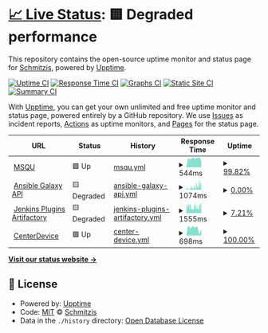 # [📈 Live Status](https://Schmitzis.github.io/Uptime): <!--live status--> **🟨 Degraded performance**

This repository contains the open-source uptime monitor and status page for [Schmitzis](https://Schmitzis.github.io/Uptime), powered by [Upptime](https://github.com/upptime/upptime).

[![Uptime CI](https://github.com/Schmitzis/Uptime/workflows/Uptime%20CI/badge.svg)](https://github.com/Schmitzis/Uptime/actions?query=workflow%3A%22Uptime+CI%22)
[![Response Time CI](https://github.com/Schmitzis/Uptime/workflows/Response%20Time%20CI/badge.svg)](https://github.com/Schmitzis/Uptime/actions?query=workflow%3A%22Response+Time+CI%22)
[![Graphs CI](https://github.com/Schmitzis/Uptime/workflows/Graphs%20CI/badge.svg)](https://github.com/Schmitzis/Uptime/actions?query=workflow%3A%22Graphs+CI%22)
[![Static Site CI](https://github.com/Schmitzis/Uptime/workflows/Static%20Site%20CI/badge.svg)](https://github.com/Schmitzis/Uptime/actions?query=workflow%3A%22Static+Site+CI%22)
[![Summary CI](https://github.com/Schmitzis/Uptime/workflows/Summary%20CI/badge.svg)](https://github.com/Schmitzis/Uptime/actions?query=workflow%3A%22Summary+CI%22)

With [Upptime](https://upptime.js.org), you can get your own unlimited and free uptime monitor and status page, powered entirely by a GitHub repository. We use [Issues](https://github.com/Schmitzis/Uptime/issues) as incident reports, [Actions](https://github.com/Schmitzis/Uptime/actions) as uptime monitors, and [Pages](https://Schmitzis.github.io/Uptime) for the status page.

<!--start: status pages-->
<!-- This summary is generated by Upptime (https://github.com/upptime/upptime) -->
<!-- Do not edit this manually, your changes will be overwritten -->
<!-- prettier-ignore -->
| URL | Status | History | Response Time | Uptime |
| --- | ------ | ------- | ------------- | ------ |
| <img alt="" src="https://icons.duckduckgo.com/ip3/msqu.de.ico" height="13"> [MSQU](https://msqu.de/healthz) | 🟩 Up | [msqu.yml](https://github.com/Schmitzis/Uptime/commits/HEAD/history/msqu.yml) | <details><summary><img alt="Response time graph" src="./graphs/msqu/response-time-week.png" height="20"> 544ms</summary><br><a href="https://Schmitzis.github.io/Uptime/history/msqu"><img alt="Response time 547" src="https://img.shields.io/endpoint?url=https%3A%2F%2Fraw.githubusercontent.com%2FSchmitzis%2FUptime%2FHEAD%2Fapi%2Fmsqu%2Fresponse-time.json"></a><br><a href="https://Schmitzis.github.io/Uptime/history/msqu"><img alt="24-hour response time 437" src="https://img.shields.io/endpoint?url=https%3A%2F%2Fraw.githubusercontent.com%2FSchmitzis%2FUptime%2FHEAD%2Fapi%2Fmsqu%2Fresponse-time-day.json"></a><br><a href="https://Schmitzis.github.io/Uptime/history/msqu"><img alt="7-day response time 544" src="https://img.shields.io/endpoint?url=https%3A%2F%2Fraw.githubusercontent.com%2FSchmitzis%2FUptime%2FHEAD%2Fapi%2Fmsqu%2Fresponse-time-week.json"></a><br><a href="https://Schmitzis.github.io/Uptime/history/msqu"><img alt="30-day response time 532" src="https://img.shields.io/endpoint?url=https%3A%2F%2Fraw.githubusercontent.com%2FSchmitzis%2FUptime%2FHEAD%2Fapi%2Fmsqu%2Fresponse-time-month.json"></a><br><a href="https://Schmitzis.github.io/Uptime/history/msqu"><img alt="1-year response time 558" src="https://img.shields.io/endpoint?url=https%3A%2F%2Fraw.githubusercontent.com%2FSchmitzis%2FUptime%2FHEAD%2Fapi%2Fmsqu%2Fresponse-time-year.json"></a></details> | <details><summary><a href="https://Schmitzis.github.io/Uptime/history/msqu">99.82%</a></summary><a href="https://Schmitzis.github.io/Uptime/history/msqu"><img alt="All-time uptime 99.80%" src="https://img.shields.io/endpoint?url=https%3A%2F%2Fraw.githubusercontent.com%2FSchmitzis%2FUptime%2FHEAD%2Fapi%2Fmsqu%2Fuptime.json"></a><br><a href="https://Schmitzis.github.io/Uptime/history/msqu"><img alt="24-hour uptime 98.71%" src="https://img.shields.io/endpoint?url=https%3A%2F%2Fraw.githubusercontent.com%2FSchmitzis%2FUptime%2FHEAD%2Fapi%2Fmsqu%2Fuptime-day.json"></a><br><a href="https://Schmitzis.github.io/Uptime/history/msqu"><img alt="7-day uptime 99.82%" src="https://img.shields.io/endpoint?url=https%3A%2F%2Fraw.githubusercontent.com%2FSchmitzis%2FUptime%2FHEAD%2Fapi%2Fmsqu%2Fuptime-week.json"></a><br><a href="https://Schmitzis.github.io/Uptime/history/msqu"><img alt="30-day uptime 99.96%" src="https://img.shields.io/endpoint?url=https%3A%2F%2Fraw.githubusercontent.com%2FSchmitzis%2FUptime%2FHEAD%2Fapi%2Fmsqu%2Fuptime-month.json"></a><br><a href="https://Schmitzis.github.io/Uptime/history/msqu"><img alt="1-year uptime 99.97%" src="https://img.shields.io/endpoint?url=https%3A%2F%2Fraw.githubusercontent.com%2FSchmitzis%2FUptime%2FHEAD%2Fapi%2Fmsqu%2Fuptime-year.json"></a></details>
| <img alt="" src="https://icons.duckduckgo.com/ip3/galaxy.ansible.com.ico" height="13"> [Ansible Galaxy API](https://galaxy.ansible.com/api/v2/) | 🟨 Degraded | [ansible-galaxy-api.yml](https://github.com/Schmitzis/Uptime/commits/HEAD/history/ansible-galaxy-api.yml) | <details><summary><img alt="Response time graph" src="./graphs/ansible-galaxy-api/response-time-week.png" height="20"> 1074ms</summary><br><a href="https://Schmitzis.github.io/Uptime/history/ansible-galaxy-api"><img alt="Response time 911" src="https://img.shields.io/endpoint?url=https%3A%2F%2Fraw.githubusercontent.com%2FSchmitzis%2FUptime%2FHEAD%2Fapi%2Fansible-galaxy-api%2Fresponse-time.json"></a><br><a href="https://Schmitzis.github.io/Uptime/history/ansible-galaxy-api"><img alt="24-hour response time 1229" src="https://img.shields.io/endpoint?url=https%3A%2F%2Fraw.githubusercontent.com%2FSchmitzis%2FUptime%2FHEAD%2Fapi%2Fansible-galaxy-api%2Fresponse-time-day.json"></a><br><a href="https://Schmitzis.github.io/Uptime/history/ansible-galaxy-api"><img alt="7-day response time 1074" src="https://img.shields.io/endpoint?url=https%3A%2F%2Fraw.githubusercontent.com%2FSchmitzis%2FUptime%2FHEAD%2Fapi%2Fansible-galaxy-api%2Fresponse-time-week.json"></a><br><a href="https://Schmitzis.github.io/Uptime/history/ansible-galaxy-api"><img alt="30-day response time 658" src="https://img.shields.io/endpoint?url=https%3A%2F%2Fraw.githubusercontent.com%2FSchmitzis%2FUptime%2FHEAD%2Fapi%2Fansible-galaxy-api%2Fresponse-time-month.json"></a><br><a href="https://Schmitzis.github.io/Uptime/history/ansible-galaxy-api"><img alt="1-year response time 1106" src="https://img.shields.io/endpoint?url=https%3A%2F%2Fraw.githubusercontent.com%2FSchmitzis%2FUptime%2FHEAD%2Fapi%2Fansible-galaxy-api%2Fresponse-time-year.json"></a></details> | <details><summary><a href="https://Schmitzis.github.io/Uptime/history/ansible-galaxy-api">0.00%</a></summary><a href="https://Schmitzis.github.io/Uptime/history/ansible-galaxy-api"><img alt="All-time uptime 51.73%" src="https://img.shields.io/endpoint?url=https%3A%2F%2Fraw.githubusercontent.com%2FSchmitzis%2FUptime%2FHEAD%2Fapi%2Fansible-galaxy-api%2Fuptime.json"></a><br><a href="https://Schmitzis.github.io/Uptime/history/ansible-galaxy-api"><img alt="24-hour uptime 0.00%" src="https://img.shields.io/endpoint?url=https%3A%2F%2Fraw.githubusercontent.com%2FSchmitzis%2FUptime%2FHEAD%2Fapi%2Fansible-galaxy-api%2Fuptime-day.json"></a><br><a href="https://Schmitzis.github.io/Uptime/history/ansible-galaxy-api"><img alt="7-day uptime 0.00%" src="https://img.shields.io/endpoint?url=https%3A%2F%2Fraw.githubusercontent.com%2FSchmitzis%2FUptime%2FHEAD%2Fapi%2Fansible-galaxy-api%2Fuptime-week.json"></a><br><a href="https://Schmitzis.github.io/Uptime/history/ansible-galaxy-api"><img alt="30-day uptime 0.00%" src="https://img.shields.io/endpoint?url=https%3A%2F%2Fraw.githubusercontent.com%2FSchmitzis%2FUptime%2FHEAD%2Fapi%2Fansible-galaxy-api%2Fuptime-month.json"></a><br><a href="https://Schmitzis.github.io/Uptime/history/ansible-galaxy-api"><img alt="1-year uptime 0.00%" src="https://img.shields.io/endpoint?url=https%3A%2F%2Fraw.githubusercontent.com%2FSchmitzis%2FUptime%2FHEAD%2Fapi%2Fansible-galaxy-api%2Fuptime-year.json"></a></details>
| <img alt="" src="https://icons.duckduckgo.com/ip3/get.jenkins.io.ico" height="13"> [Jenkins Plugins Artifactory](https://get.jenkins.io/plugins/artifactory/) | 🟨 Degraded | [jenkins-plugins-artifactory.yml](https://github.com/Schmitzis/Uptime/commits/HEAD/history/jenkins-plugins-artifactory.yml) | <details><summary><img alt="Response time graph" src="./graphs/jenkins-plugins-artifactory/response-time-week.png" height="20"> 1555ms</summary><br><a href="https://Schmitzis.github.io/Uptime/history/jenkins-plugins-artifactory"><img alt="Response time 1249" src="https://img.shields.io/endpoint?url=https%3A%2F%2Fraw.githubusercontent.com%2FSchmitzis%2FUptime%2FHEAD%2Fapi%2Fjenkins-plugins-artifactory%2Fresponse-time.json"></a><br><a href="https://Schmitzis.github.io/Uptime/history/jenkins-plugins-artifactory"><img alt="24-hour response time 1801" src="https://img.shields.io/endpoint?url=https%3A%2F%2Fraw.githubusercontent.com%2FSchmitzis%2FUptime%2FHEAD%2Fapi%2Fjenkins-plugins-artifactory%2Fresponse-time-day.json"></a><br><a href="https://Schmitzis.github.io/Uptime/history/jenkins-plugins-artifactory"><img alt="7-day response time 1555" src="https://img.shields.io/endpoint?url=https%3A%2F%2Fraw.githubusercontent.com%2FSchmitzis%2FUptime%2FHEAD%2Fapi%2Fjenkins-plugins-artifactory%2Fresponse-time-week.json"></a><br><a href="https://Schmitzis.github.io/Uptime/history/jenkins-plugins-artifactory"><img alt="30-day response time 1571" src="https://img.shields.io/endpoint?url=https%3A%2F%2Fraw.githubusercontent.com%2FSchmitzis%2FUptime%2FHEAD%2Fapi%2Fjenkins-plugins-artifactory%2Fresponse-time-month.json"></a><br><a href="https://Schmitzis.github.io/Uptime/history/jenkins-plugins-artifactory"><img alt="1-year response time 1210" src="https://img.shields.io/endpoint?url=https%3A%2F%2Fraw.githubusercontent.com%2FSchmitzis%2FUptime%2FHEAD%2Fapi%2Fjenkins-plugins-artifactory%2Fresponse-time-year.json"></a></details> | <details><summary><a href="https://Schmitzis.github.io/Uptime/history/jenkins-plugins-artifactory">7.21%</a></summary><a href="https://Schmitzis.github.io/Uptime/history/jenkins-plugins-artifactory"><img alt="All-time uptime 96.24%" src="https://img.shields.io/endpoint?url=https%3A%2F%2Fraw.githubusercontent.com%2FSchmitzis%2FUptime%2FHEAD%2Fapi%2Fjenkins-plugins-artifactory%2Fuptime.json"></a><br><a href="https://Schmitzis.github.io/Uptime/history/jenkins-plugins-artifactory"><img alt="24-hour uptime 0.00%" src="https://img.shields.io/endpoint?url=https%3A%2F%2Fraw.githubusercontent.com%2FSchmitzis%2FUptime%2FHEAD%2Fapi%2Fjenkins-plugins-artifactory%2Fuptime-day.json"></a><br><a href="https://Schmitzis.github.io/Uptime/history/jenkins-plugins-artifactory"><img alt="7-day uptime 7.21%" src="https://img.shields.io/endpoint?url=https%3A%2F%2Fraw.githubusercontent.com%2FSchmitzis%2FUptime%2FHEAD%2Fapi%2Fjenkins-plugins-artifactory%2Fuptime-week.json"></a><br><a href="https://Schmitzis.github.io/Uptime/history/jenkins-plugins-artifactory"><img alt="30-day uptime 1.35%" src="https://img.shields.io/endpoint?url=https%3A%2F%2Fraw.githubusercontent.com%2FSchmitzis%2FUptime%2FHEAD%2Fapi%2Fjenkins-plugins-artifactory%2Fuptime-month.json"></a><br><a href="https://Schmitzis.github.io/Uptime/history/jenkins-plugins-artifactory"><img alt="1-year uptime 91.12%" src="https://img.shields.io/endpoint?url=https%3A%2F%2Fraw.githubusercontent.com%2FSchmitzis%2FUptime%2FHEAD%2Fapi%2Fjenkins-plugins-artifactory%2Fuptime-year.json"></a></details>
| <img alt="" src="https://icons.duckduckgo.com/ip3/auth.centerdevice.de.ico" height="13"> [CenterDevice](https://auth.centerdevice.de/login) | 🟩 Up | [center-device.yml](https://github.com/Schmitzis/Uptime/commits/HEAD/history/center-device.yml) | <details><summary><img alt="Response time graph" src="./graphs/center-device/response-time-week.png" height="20"> 698ms</summary><br><a href="https://Schmitzis.github.io/Uptime/history/center-device"><img alt="Response time 673" src="https://img.shields.io/endpoint?url=https%3A%2F%2Fraw.githubusercontent.com%2FSchmitzis%2FUptime%2FHEAD%2Fapi%2Fcenter-device%2Fresponse-time.json"></a><br><a href="https://Schmitzis.github.io/Uptime/history/center-device"><img alt="24-hour response time 850" src="https://img.shields.io/endpoint?url=https%3A%2F%2Fraw.githubusercontent.com%2FSchmitzis%2FUptime%2FHEAD%2Fapi%2Fcenter-device%2Fresponse-time-day.json"></a><br><a href="https://Schmitzis.github.io/Uptime/history/center-device"><img alt="7-day response time 698" src="https://img.shields.io/endpoint?url=https%3A%2F%2Fraw.githubusercontent.com%2FSchmitzis%2FUptime%2FHEAD%2Fapi%2Fcenter-device%2Fresponse-time-week.json"></a><br><a href="https://Schmitzis.github.io/Uptime/history/center-device"><img alt="30-day response time 680" src="https://img.shields.io/endpoint?url=https%3A%2F%2Fraw.githubusercontent.com%2FSchmitzis%2FUptime%2FHEAD%2Fapi%2Fcenter-device%2Fresponse-time-month.json"></a><br><a href="https://Schmitzis.github.io/Uptime/history/center-device"><img alt="1-year response time 683" src="https://img.shields.io/endpoint?url=https%3A%2F%2Fraw.githubusercontent.com%2FSchmitzis%2FUptime%2FHEAD%2Fapi%2Fcenter-device%2Fresponse-time-year.json"></a></details> | <details><summary><a href="https://Schmitzis.github.io/Uptime/history/center-device">100.00%</a></summary><a href="https://Schmitzis.github.io/Uptime/history/center-device"><img alt="All-time uptime 99.98%" src="https://img.shields.io/endpoint?url=https%3A%2F%2Fraw.githubusercontent.com%2FSchmitzis%2FUptime%2FHEAD%2Fapi%2Fcenter-device%2Fuptime.json"></a><br><a href="https://Schmitzis.github.io/Uptime/history/center-device"><img alt="24-hour uptime 100.00%" src="https://img.shields.io/endpoint?url=https%3A%2F%2Fraw.githubusercontent.com%2FSchmitzis%2FUptime%2FHEAD%2Fapi%2Fcenter-device%2Fuptime-day.json"></a><br><a href="https://Schmitzis.github.io/Uptime/history/center-device"><img alt="7-day uptime 100.00%" src="https://img.shields.io/endpoint?url=https%3A%2F%2Fraw.githubusercontent.com%2FSchmitzis%2FUptime%2FHEAD%2Fapi%2Fcenter-device%2Fuptime-week.json"></a><br><a href="https://Schmitzis.github.io/Uptime/history/center-device"><img alt="30-day uptime 100.00%" src="https://img.shields.io/endpoint?url=https%3A%2F%2Fraw.githubusercontent.com%2FSchmitzis%2FUptime%2FHEAD%2Fapi%2Fcenter-device%2Fuptime-month.json"></a><br><a href="https://Schmitzis.github.io/Uptime/history/center-device"><img alt="1-year uptime 99.99%" src="https://img.shields.io/endpoint?url=https%3A%2F%2Fraw.githubusercontent.com%2FSchmitzis%2FUptime%2FHEAD%2Fapi%2Fcenter-device%2Fuptime-year.json"></a></details>

<!--end: status pages-->

[**Visit our status website →**](https://Schmitzis.github.io/Uptime)

## 📄 License

- Powered by: [Upptime](https://github.com/upptime/upptime)
- Code: [MIT](./LICENSE) © [Schmitzis](https://Schmitzis.github.io/Uptime)
- Data in the `./history` directory: [Open Database License](https://opendatacommons.org/licenses/odbl/1-0/)

